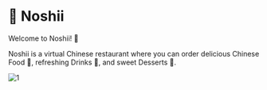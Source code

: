 # 🥡 Noshii

Welcome to Noshii! 🎉

Noshii is a virtual Chinese restaurant where you can order delicious Chinese Food 🍜, refreshing Drinks 🥤, and sweet Desserts 🍰.

![1](https://github.com/Hamza-Bek/Noshii/assets/98102003/c5fc4ef9-1698-41be-a08e-ae4f93008b88)
